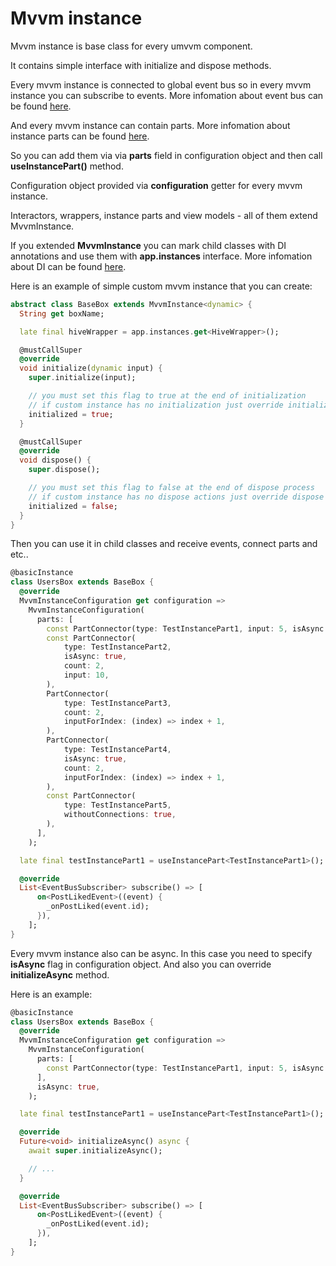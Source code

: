 # Mvvm instance

Mvvm instance is base class for every umvvm component.

It contains simple interface with initialize and dispose methods.

Every mvvm instance is connected to global event bus so in every mvvm instance you can subscribe to events.
More infomation about event bus can be found [here](./event_bus.md).

And every mvvm instance can contain parts.
More infomation about instance parts can be found [here](./instance_part.md).

So you can add them via via <b>parts</b> field in configuration object and then call <b>useInstancePart<T>()</b> method.

Configuration object provided via <b>configuration</b> getter for every mvvm instance.

Interactors, wrappers, instance parts and view models - all of them extend <v>MvvmInstance</b>.

If you extended <b>MvvmInstance</b> you can mark child classes with DI annotations and use them with <b>app.instances</b> interface.
More infomation about DI can be found [here](./di.md).

Here is an example of simple custom mvvm instance that you can create:

```dart
abstract class BaseBox extends MvvmInstance<dynamic> {
  String get boxName;

  late final hiveWrapper = app.instances.get<HiveWrapper>();

  @mustCallSuper
  @override
  void initialize(dynamic input) {
    super.initialize(input);

    // you must set this flag to true at the end of initialization
    // if custom instance has no initialization just override initialize method and set value to true
    initialized = true;
  }

  @mustCallSuper
  @override
  void dispose() {
    super.dispose();

    // you must set this flag to false at the end of dispose process
    // if custom instance has no dispose actions just override dispose method and set value to false
    initialized = false;
  }
}
```

Then you can use it in child classes and receive events, connect parts and etc..

```dart
@basicInstance
class UsersBox extends BaseBox {
  @override
  MvvmInstanceConfiguration get configuration =>
    MvvmInstanceConfiguration(
      parts: [
        const PartConnector(type: TestInstancePart1, input: 5, isAsync: true),
        const PartConnector(
            type: TestInstancePart2,
            isAsync: true,
            count: 2,
            input: 10,
        ),
        PartConnector(
            type: TestInstancePart3,
            count: 2,
            inputForIndex: (index) => index + 1,
        ),
        PartConnector(
            type: TestInstancePart4,
            isAsync: true,
            count: 2,
            inputForIndex: (index) => index + 1,
        ),
        const PartConnector(
            type: TestInstancePart5,
            withoutConnections: true,
        ),
      ],
    );

  late final testInstancePart1 = useInstancePart<TestInstancePart1>();

  @override
  List<EventBusSubscriber> subscribe() => [
      on<PostLikedEvent>((event) {
        _onPostLiked(event.id);
      }),
    ];
}
```

Every mvvm instance also can be async. In this case you need to specify <b>isAsync</b> flag in configuration object. And also you can override <b>initializeAsync</b> method.

Here is an example:

```dart
@basicInstance
class UsersBox extends BaseBox {
  @override
  MvvmInstanceConfiguration get configuration =>
    MvvmInstanceConfiguration(
      parts: [
        const PartConnector(type: TestInstancePart1, input: 5, isAsync: true),
      ],
      isAsync: true,
    );

  late final testInstancePart1 = useInstancePart<TestInstancePart1>();

  @override
  Future<void> initializeAsync() async {
    await super.initializeAsync();

    // ...
  }

  @override
  List<EventBusSubscriber> subscribe() => [
      on<PostLikedEvent>((event) {
        _onPostLiked(event.id);
      }),
    ];
}
```